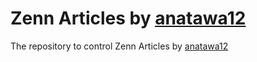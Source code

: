 # Zenn Articles by [anatawa12][zenn-anatawa12]

The repository to control Zenn Articles by [anatawa12][zenn-anatawa12]

[zenn-anatawa12]: https://zenn.dev/anatawa12
